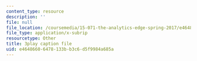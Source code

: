 ```yaml
---
content_type: resource
description: ''
file: null
file_location: /coursemedia/15-071-the-analytics-edge-spring-2017/e46486606478133bb3c6d5f9984a685a_va-mL-_jui4.srt
file_type: application/x-subrip
resourcetype: Other
title: 3play caption file
uid: e4648660-6478-133b-b3c6-d5f9984a685a
---
```

